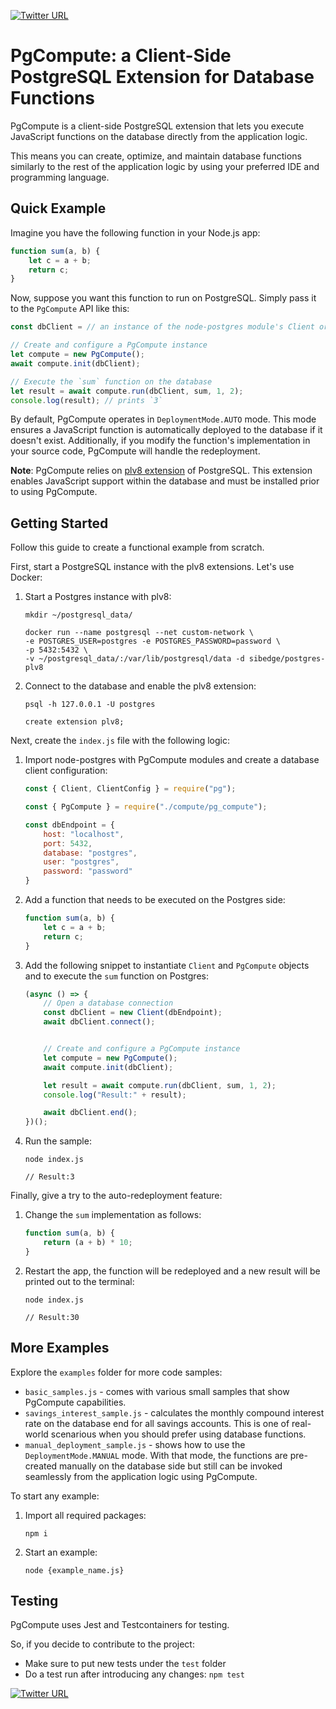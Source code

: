 [![Twitter URL](https://img.shields.io/twitter/url/https/twitter.com/denismagda.svg?style=social&label=Follow%20%40DenisMagda)](https://twitter.com/DenisMagda)

# PgCompute: a Client-Side PostgreSQL Extension for Database Functions

PgCompute is a client-side PostgreSQL extension that lets you execute JavaScript functions on the database directly from the application logic.

This means you can create, optimize, and maintain database functions similarly to the rest of the application logic by using your preferred IDE and programming language.

## Quick Example

Imagine you have the following function in your Node.js app:
```javascript
function sum(a, b) {
    let c = a + b;
    return c;
}
```

Now, suppose you want this function to run on PostgreSQL. Simply pass it to the `PgCompute` API like this:
```javascript
const dbClient = // an instance of the node-postgres module's Client or Pool.

// Create and configure a PgCompute instance
let compute = new PgCompute();
await compute.init(dbClient);

// Execute the `sum` function on the database
let result = await compute.run(dbClient, sum, 1, 2);
console.log(result); // prints `3`
```

By default, PgCompute operates in `DeploymentMode.AUTO` mode. This mode ensures a JavaScript function is automatically deployed to the database if it doesn't exist. Additionally, if you modify the function's implementation in your source code, PgCompute will handle the redeployment.

**Note**: PgCompute relies on [plv8 extension](https://github.com/plv8/plv8) of PostgreSQL. This extension enables JavaScript support within the database and must be installed prior to using PgCompute.

## Getting Started

Follow this guide to create a functional example from scratch.

First, start a PostgreSQL instance with the plv8 extensions. Let's use Docker:

1. Start a Postgres instance with plv8:
    ```shell
    mkdir ~/postgresql_data/

    docker run --name postgresql --net custom-network \
    -e POSTGRES_USER=postgres -e POSTGRES_PASSWORD=password \
    -p 5432:5432 \
    -v ~/postgresql_data/:/var/lib/postgresql/data -d sibedge/postgres-plv8
    ```

2. Connect to the database and enable the plv8 extension:
    ```shell
    psql -h 127.0.0.1 -U postgres

    create extension plv8;
    ```

Next, create the `index.js` file with the following logic:

1. Import node-postgres with PgCompute modules and create a database client configuration:
    ```javascript
    const { Client, ClientConfig } = require("pg");

    const { PgCompute } = require("./compute/pg_compute");

    const dbEndpoint = {
        host: "localhost",
        port: 5432,
        database: "postgres",
        user: "postgres",
        password: "password"
    }
    ```
2. Add a function that needs to be executed on the Postgres side:
    ```javascript
    function sum(a, b) {
        let c = a + b;
        return c;
    }
    ```
3. Add the following snippet to instantiate `Client` and `PgCompute` objects and to execute the `sum` function on Postgres:
    ```javascript
    (async () => {
        // Open a database connection
        const dbClient = new Client(dbEndpoint);
        await dbClient.connect();


        // Create and configure a PgCompute instance
        let compute = new PgCompute();
        await compute.init(dbClient);

        let result = await compute.run(dbClient, sum, 1, 2);
        console.log("Result:" + result);

        await dbClient.end();
    })();
    ```
4. Run the sample:
    ```shell
    node index.js

    // Result:3
    ```    

Finally, give a try to the auto-redeployment feature:

1. Change the `sum` implementation as follows:
    ```javascript
    function sum(a, b) {
        return (a + b) * 10;
    }
    ```
2. Restart the app, the function will be redeployed and a new result will be printed out to the terminal:
    ```shell
    node index.js

    // Result:30
    ```    

## More Examples

Explore the `examples` folder for more code samples:

* `basic_samples.js` - comes with various small samples that show PgCompute capabilities.
* `savings_interest_sample.js` - calculates the monthly compound interest rate on the database end for all savings accounts. This is one of real-world scenarious when you should prefer using database functions.
* `manual_deployment_sample.js` - shows how to use the `DeploymentMode.MANUAL` mode. With that mode, the functions are pre-created manually on the database side but still can be invoked seamlessly from the application logic using PgCompute.

To start any example:

1. Import all required packages:
    ```shell
    npm i
    ```
2. Start an example:
    ```shell
    node {example_name.js}
    ```

## Testing

PgCompute uses Jest and Testcontainers for testing. 

So, if you decide to contribute to the project:

* Make sure to put new tests under the `test` folder
* Do a test run after introducing any changes: `npm test`

[![Twitter URL](https://img.shields.io/twitter/url/https/twitter.com/denismagda.svg?style=social&label=Questions%26Feedback)](https://twitter.com/DenisMagda)
